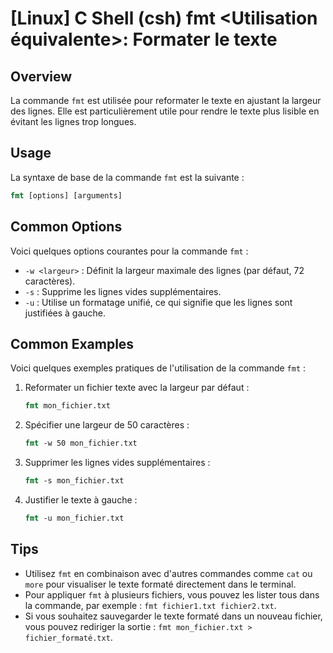 # [Linux] C Shell (csh) fmt <Utilisation équivalente>: Formater le texte

## Overview
La commande `fmt` est utilisée pour reformater le texte en ajustant la largeur des lignes. Elle est particulièrement utile pour rendre le texte plus lisible en évitant les lignes trop longues.

## Usage
La syntaxe de base de la commande `fmt` est la suivante :

```csh
fmt [options] [arguments]
```

## Common Options
Voici quelques options courantes pour la commande `fmt` :

- `-w <largeur>` : Définit la largeur maximale des lignes (par défaut, 72 caractères).
- `-s` : Supprime les lignes vides supplémentaires.
- `-u` : Utilise un formatage unifié, ce qui signifie que les lignes sont justifiées à gauche.

## Common Examples
Voici quelques exemples pratiques de l'utilisation de la commande `fmt` :

1. Reformater un fichier texte avec la largeur par défaut :

   ```csh
   fmt mon_fichier.txt
   ```

2. Spécifier une largeur de 50 caractères :

   ```csh
   fmt -w 50 mon_fichier.txt
   ```

3. Supprimer les lignes vides supplémentaires :

   ```csh
   fmt -s mon_fichier.txt
   ```

4. Justifier le texte à gauche :

   ```csh
   fmt -u mon_fichier.txt
   ```

## Tips
- Utilisez `fmt` en combinaison avec d'autres commandes comme `cat` ou `more` pour visualiser le texte formaté directement dans le terminal.
- Pour appliquer `fmt` à plusieurs fichiers, vous pouvez les lister tous dans la commande, par exemple : `fmt fichier1.txt fichier2.txt`.
- Si vous souhaitez sauvegarder le texte formaté dans un nouveau fichier, vous pouvez rediriger la sortie : `fmt mon_fichier.txt > fichier_formaté.txt`.